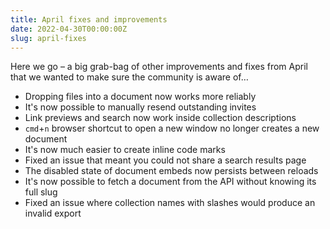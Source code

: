 ```yaml
---
title: April fixes and improvements
date: 2022-04-30T00:00:00Z
slug: april-fixes
---
```


Here we go – a big grab-bag of other improvements and fixes from April that we wanted to make sure
the community is aware of…

- Dropping files into a document now works more reliably
- It's now possible to manually resend outstanding invites
- Link previews and search now work inside collection descriptions
- `cmd`+`n` browser shortcut to open a new window no longer creates a new document
- It's now much easier to create inline code marks
- Fixed an issue that meant you could not share a search results page
- The disabled state of document embeds now persists between reloads
- It's now possible to fetch a document from the API without knowing its full slug
- Fixed an issue where collection names with slashes would produce an invalid export
